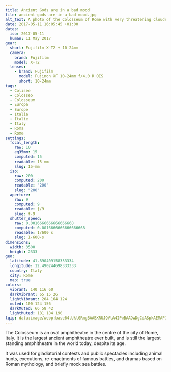 ```yaml
---
title: Ancient Gods are in a bad mood
file: ancient-gods-are-in-a-bad-mood.jpg
alt_text: A photo of the Colosseum of Rome with very threatening clouds
date: 2017-05-11 16:05:45 +01:00
dates:
  iso: 2017-05-11
  human: 11 May 2017
gear:
  short: Fujifilm X-T2 + 10-24mm
  camera:
    brand: Fujifilm
    model: X-T2
  lenses:
    - brand: Fujifilm
      model: Fujinon XF 10-24mm f/4.0 R OIS
      short: 10-24mm
tags:
  - Colisée
  - Colosseo
  - Colosseum
  - Europa
  - Europe
  - Italia
  - Italie
  - Italy
  - Roma
  - Rome
settings:
  focal_length:
    raw: 10
    eq35mm: 15
    computed: 15
    readable: 15 mm
    slug: 15-mm
  iso:
    raw: 200
    computed: 200
    readable: "200"
    slug: "200"
  aperture:
    raw: 9
    computed: 9
    readable: ƒ/9
    slug: f-9
  shutter_speed:
    raw: 0.0016666666666666668
    computed: 0.0016666666666666668
    readable: 1/600 s
    slug: 1-600-s
dimensions:
  width: 3500
  height: 2333
geo:
  latitude: 41.890409158333334
  longitude: 12.490244698333333
  country: Italy
  city: Rome
  map: true
colors:
  vibrant: 140 116 60
  darkVibrant: 65 15 26
  lightVibrant: 204 164 124
  muted: 100 124 156
  darkMuted: 66 58 42
  lightMuted: 181 184 190
lqip: data:image/webp;base64,UklGRmgBAABXRUJQVlA4IFwBAADwDgCdASpkAEMAP12cv1iyrCcqNtcMAlAriWcA0nba6XugT2AL/31b8IgZxc6iFYF1Rojfjpn1isQfTvQh/4WARl5FhJc1o8EAY52m5sjTZAdKhjuuv8t4yXWVb9o9ZpWOMLWQQCwBmEM8v4flZTjvwq+OZV0z2tQR7IBRkW+YdAD+vwvmSoturSmDmtKDoa39mOzaEiS2n6ptXcL8SUyuJjOwGhUo4XtFimgfkz495zDuNfG9UILE0RGyJYvu0mz7NoDT0b+2eS2zdYW6g9RWm6Ja74daho92f4XcfNl4JkEyUNP59WkKM36RD2V35Gc5biWCdcCAb9niN2/Q5UOZth70ZYM868R1bsbe8xh49MnnqkbIDikkx9uMoRKNkjP7/XtxmXPhf10CN+sOtfjQkEcWCFDHNCnD9pgZxof4nDO7+CxpfPQpjAzkw/I0dkMuhArCWdiETt3AAAA=
---
```


The Colosseum is an oval amphitheatre in the centre of the city of Rome, Italy. It is the largest ancient amphitheatre ever built, and is still the largest standing amphitheatre in the world today, despite its age.

It was used for gladiatorial contests and public spectacles including animal hunts, executions, re-enactments of famous battles, and dramas based on Roman mythology, and briefly mock sea battles.
